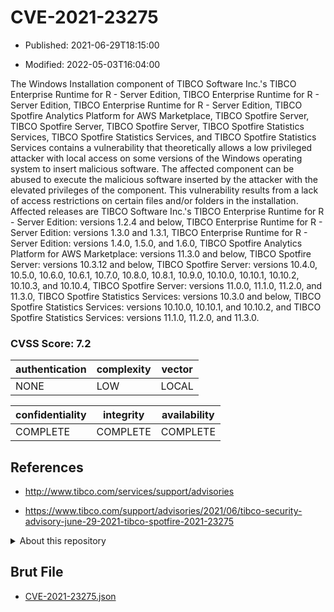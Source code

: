 # CVE-2021-23275

- Published: 2021-06-29T18:15:00

- Modified: 2022-05-03T16:04:00

The Windows Installation component of TIBCO Software Inc.'s TIBCO Enterprise Runtime for R - Server Edition, TIBCO Enterprise Runtime for R - Server Edition, TIBCO Enterprise Runtime for R - Server Edition, TIBCO Spotfire Analytics Platform for AWS Marketplace, TIBCO Spotfire Server, TIBCO Spotfire Server, TIBCO Spotfire Server, TIBCO Spotfire Statistics Services, TIBCO Spotfire Statistics Services, and TIBCO Spotfire Statistics Services contains a vulnerability that theoretically allows a low privileged attacker with local access on some versions of the Windows operating system to insert malicious software. The affected component can be abused to execute the malicious software inserted by the attacker with the elevated privileges of the component. This vulnerability results from a lack of access restrictions on certain files and/or folders in the installation. Affected releases are TIBCO Software Inc.'s TIBCO Enterprise Runtime for R - Server Edition: versions 1.2.4 and below, TIBCO Enterprise Runtime for R - Server Edition: versions 1.3.0 and 1.3.1, TIBCO Enterprise Runtime for R - Server Edition: versions 1.4.0, 1.5.0, and 1.6.0, TIBCO Spotfire Analytics Platform for AWS Marketplace: versions 11.3.0 and below, TIBCO Spotfire Server: versions 10.3.12 and below, TIBCO Spotfire Server: versions 10.4.0, 10.5.0, 10.6.0, 10.6.1, 10.7.0, 10.8.0, 10.8.1, 10.9.0, 10.10.0, 10.10.1, 10.10.2, 10.10.3, and 10.10.4, TIBCO Spotfire Server: versions 11.0.0, 11.1.0, 11.2.0, and 11.3.0, TIBCO Spotfire Statistics Services: versions 10.3.0 and below, TIBCO Spotfire Statistics Services: versions 10.10.0, 10.10.1, and 10.10.2, and TIBCO Spotfire Statistics Services: versions 11.1.0, 11.2.0, and 11.3.0.

### CVSS Score: **7.2**

| authentication | complexity | vector |
| --- | --- | --- |
| NONE | LOW | LOCAL |

| confidentiality | integrity | availability |
| --- | --- | --- |
| COMPLETE | COMPLETE | COMPLETE |

## References

* http://www.tibco.com/services/support/advisories

* https://www.tibco.com/support/advisories/2021/06/tibco-security-advisory-june-29-2021-tibco-spotfire-2021-23275

<details>
<summary>About this repository</summary> 

  This repository is part of the project [Live Hack CVE](https://github.com/Live-Hack-CVE). Main website can be found [www.live-hack.org](https://www.live-hack.org) 
  
  Made by [Sn0wAlice](https://github.com/Sn0wAlice) for the people that care about security and need to have a feed of the latest CVEs. Hope you enjoy it, don't forget to star the repo and follow me on [Twitter](https://twitter.com/Sn0wAlice) and [Github](https://github.com/Sn0wAlice). And that is my [personnal website](https://www.alice-snow.me/)

  - [Home Page](https://github.com/Live-Hack-CVE)
  - [Framework](https://github.com/Live-Hack-CVE/cve-framework)
  - [CVE database](https://github.com/Live-Hack-CVE/full_database)
  - [Changelog](https://github.com/Live-Hack-CVE/Changelog)
</details>

## Brut File

* [CVE-2021-23275.json](https://raw.githubusercontent.com/Live-Hack-CVE/full_database/main/cves/2021/CVE-2021-23275.json)

